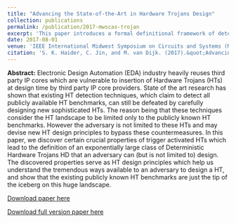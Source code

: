 ```yaml
---
title: "Advancing the State-of-the-Art in Hardware Trojans Design"
collection: publications
permalink: /publication/2017-mwscas-trojan
excerpt: 'This paper introduces a formal definitional framework of deterministic hardware Trojan designs.'
date: 2017-08-01
venue: 'IEEE International Midwest Symposium on Circuits and Systems (MWSCAS)'
citation: 'S. K. Haider, C. Jin, and M. van Dijk. (2017).&quot;Advancing the State-of-the-Art in Hardware Trojans Design&quot; <i>IEEE International Midwest Symposium on Circuits and Systems (MWSCAS)</i>. '
---
```


<b>Abstract:</b> Electronic Design Automation (EDA) industry heavily reuses third party IP cores which are vulnerable to insertion of Hardware Trojans (HTs) at design time by third party IP core providers. State of the art research has shown that existing HT detection techniques, which claim to detect all publicly available HT benchmarks, can still be defeated by carefully designing new sophisticated HTs. The reason being that these techniques consider the HT landscape to be limited only to the publicly known HT benchmarks. However the adversary is not limited to these HTs and may devise new HT design principles to bypass these countermeasures. In this paper, we discover certain crucial properties of trigger activated HTs which lead to the definition of an exponentially large class of Deterministic Hardware Trojans HD that an adversary can (but is not limited to) design. The discovered properties serve as HT design principles which help us understand the tremendous ways available to an adversary to design a HT, and show that the existing publicly known HT
benchmarks are just the tip of the iceberg on this huge landscape.

[Download paper here](https://ieeexplore.ieee.org/document/8053050)

[Download full version paper here](http://arxiv.org/abs/1605.08413)
